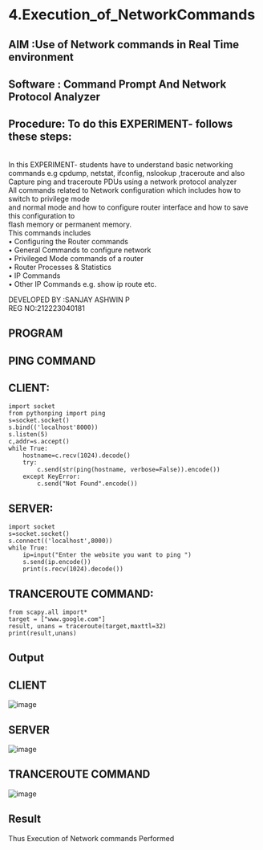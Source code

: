 # 4.Execution_of_NetworkCommands
## AIM :Use of Network commands in Real Time environment
## Software : Command Prompt And Network Protocol Analyzer
## Procedure: To do this EXPERIMENT- follows these steps:
<BR>
In this EXPERIMENT- students have to understand basic networking commands e.g cpdump, netstat, ifconfig, nslookup ,traceroute and also Capture ping and traceroute PDUs using a network protocol analyzer 
<BR>
All commands related to Network configuration which includes how to switch to privilege mode
<BR>
and normal mode and how to configure router interface and how to save this configuration to
<BR>
flash memory or permanent memory.
<BR>
This commands includes
<BR>
• Configuring the Router commands
<BR>
• General Commands to configure network
<BR>
• Privileged Mode commands of a router 
<BR>
• Router Processes & Statistics
<BR>
• IP Commands
<BR>
• Other IP Commands e.g. show ip route etc.
<BR>

DEVELOPED BY :SANJAY ASHWIN P     
REG NO:212223040181      

## PROGRAM 
## PING COMMAND

## CLIENT:
```
import socket 
from pythonping import ping 
s=socket.socket() 
s.bind(('localhost'8000)) 
s.listen(5) 
c,addr=s.accept() 
while True: 
    hostname=c.recv(1024).decode() 
    try: 
        c.send(str(ping(hostname, verbose=False)).encode()) 
    except KeyError: 
        c.send("Not Found".encode())
```
## SERVER:
```
import socket 
s=socket.socket() 
s.connect(('localhost',8000)) 
while True: 
    ip=input("Enter the website you want to ping ") 
    s.send(ip.encode()) 
    print(s.recv(1024).decode())
```    
## TRANCEROUTE COMMAND:
```
from scapy.all import*     
target = ["www.google.com"]     
result, unans = traceroute(target,maxttl=32) 
print(result,unans)
```
## Output
## CLIENT
![image](https://github.com/sanjayashwinP/4.Execution_of_NetworkCommends/assets/147473265/18818903-e4bc-42c6-a54e-464e5019f9a5)

## SERVER
![image](https://github.com/sanjayashwinP/4.Execution_of_NetworkCommends/assets/147473265/61662956-c55d-4e0b-917e-f358b3edbc93)

## TRANCEROUTE COMMAND
![image](https://github.com/sanjayashwinP/4.Execution_of_NetworkCommends/assets/147473265/b0c8005d-2f8f-45c3-8eb6-bd2f8bdd1af0)

## Result
Thus Execution of Network commands Performed 
